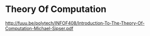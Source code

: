 # Theory Of Computation

http://fuuu.be/polytech/INFOF408/Introduction-To-The-Theory-Of-Computation-Michael-Sipser.pdf
